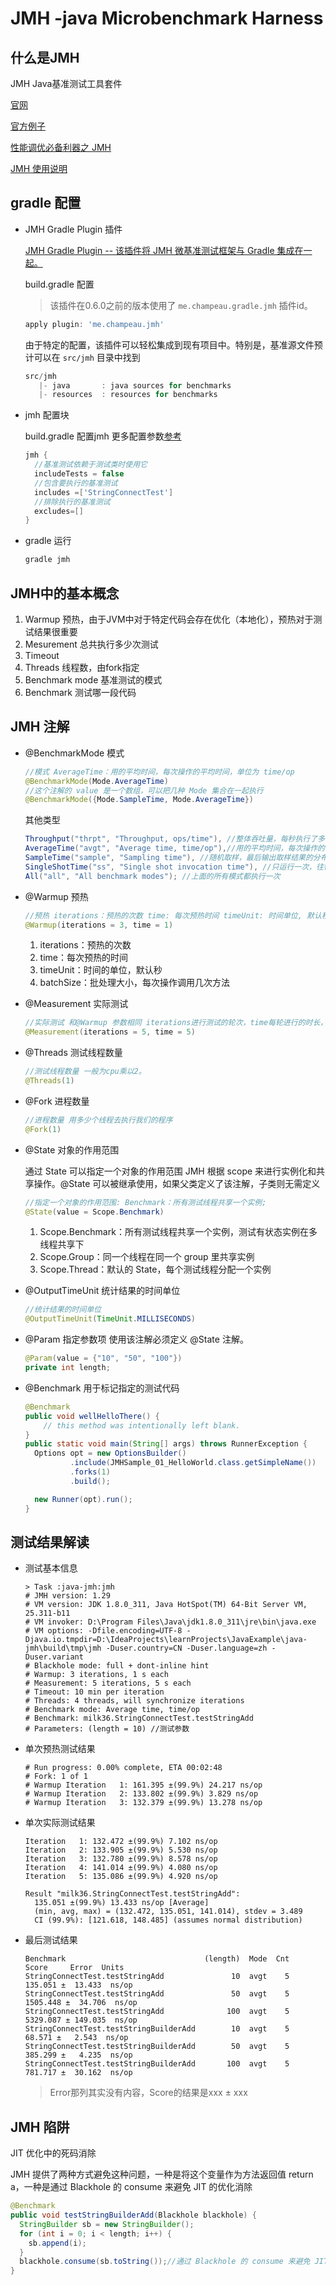 JMH -java Microbenchmark Harness
===
## 什么是JMH
JMH Java基准测试工具套件

[官网](http://openjdk.java.net/projects/code-tools/jmh/)

[官方例子](http://hg.openjdk.java.net/code-tools/jmh/file/tip/jmh-samples/src/main/java/org/openjdk/jmh/samples/)

[性能调优必备利器之 JMH](https://www.cnblogs.com/wupeixuan/p/13091381.html)

[JMH 使用说明](https://mp.weixin.qq.com/s/hJE4lneGppZ8M096_ALkxA)
## gradle 配置
* JMH Gradle Plugin 插件

  [JMH Gradle Plugin -- 该插件将 JMH 微基准测试框架与 Gradle 集成在一起。](https://github.com/melix/jmh-gradle-plugin)

  build.gradle 配置
  > 该插件在0.6.0之前的版本使用了 `me.champeau.gradle.jmh` 插件id。
  ```gradle
  apply plugin: 'me.champeau.jmh' 
  ```

  由于特定的配置，该插件可以轻松集成到现有项目中。特别是，基准源文件预计可以在 `src/jmh` 目录中找到
  ```gradle
  src/jmh
     |- java       : java sources for benchmarks
     |- resources  : resources for benchmarks
  ```
* jmh 配置块

  build.gradle 配置jmh 更多配置参数[参考](https://github.com/melix/jmh-gradle-plugin#configuration-options)
  ```gradle  
  jmh {
    //基准测试依赖于测试类时使用它
    includeTests = false
    //包含要执行的基准测试
    includes =['StringConnectTest']
    //排除执行的基准测试
    excludes=[]
  }
  ```
* gradle 运行
  ```gradle
  gradle jmh
  ```
## JMH中的基本概念
1. Warmup 预热，由于JVM中对于特定代码会存在优化（本地化），预热对于测试结果很重要
1. Mesurement 总共执行多少次测试
1. Timeout
1. Threads 线程数，由fork指定
1. Benchmark mode 基准测试的模式
1. Benchmark 测试哪一段代码  
## JMH 注解
* @BenchmarkMode 模式
  ```java
  //模式 AverageTime：用的平均时间，每次操作的平均时间，单位为 time/op
  @BenchmarkMode(Mode.AverageTime)
  //这个注解的 value 是一个数组，可以把几种 Mode 集合在一起执行
  @BenchmarkMode({Mode.SampleTime, Mode.AverageTime})
  ```

  其他类型
  ```java
  Throughput("thrpt", "Throughput, ops/time"), //整体吞吐量，每秒执行了多少次调用，单位为 ops/time
  AverageTime("avgt", "Average time, time/op"),//用的平均时间，每次操作的平均时间，单位为 time/op
  SampleTime("sample", "Sampling time"), //随机取样，最后输出取样结果的分布
  SingleShotTime("ss", "Single shot invocation time"), //只运行一次，往往同时把 Warmup 次数设为 0，用于测试冷启动时的性能
  All("all", "All benchmark modes"); //上面的所有模式都执行一次
  ```
* @Warmup 预热
  ```java
  //预热 iterations：预热的次数 time: 每次预热时间 timeUnit: 时间单位, 默认秒 batchSize：批处理大小，每次操作调用几次方法
  @Warmup(iterations = 3, time = 1)
  ```
  1. iterations：预热的次数
  1. time：每次预热的时间
  1. timeUnit：时间的单位，默认秒
  1. batchSize：批处理大小，每次操作调用几次方法
* @Measurement 实际测试
  ```java
  //实际测试 和@Warmup 参数相同 iterations进行测试的轮次，time每轮进行的时长，timeUnit时长单位。
  @Measurement(iterations = 5, time = 5)
  ```
* @Threads 测试线程数量
  ```java
  //测试线程数量 一般为cpu乘以2。
  @Threads(1)
  ```
* @Fork 进程数量
  ```java
  //进程数量 用多少个线程去执行我们的程序
  @Fork(1)
  ```
* @State 对象的作用范围

  通过 State 可以指定一个对象的作用范围 JMH 根据 scope 来进行实例化和共享操作。@State 可以被继承使用，如果父类定义了该注解，子类则无需定义
  ```java
  //指定一个对象的作用范围: Benchmark：所有测试线程共享一个实例;
  @State(value = Scope.Benchmark)
  ```
  1. Scope.Benchmark：所有测试线程共享一个实例，测试有状态实例在多线程共享下
  1. Scope.Group：同一个线程在同一个 group 里共享实例
  1. Scope.Thread：默认的 State，每个测试线程分配一个实例
* @OutputTimeUnit 统计结果的时间单位
  ```java
  //统计结果的时间单位
  @OutputTimeUnit(TimeUnit.MILLISECONDS)
  ```
* @Param 指定参数项  使用该注解必须定义 @State 注解。
  ```java
  @Param(value = {"10", "50", "100"})
  private int length;
  ```
* @Benchmark 用于标记指定的测试代码
  ```java
  @Benchmark
  public void wellHelloThere() {
      // this method was intentionally left blank.
  }
  public static void main(String[] args) throws RunnerException {
    Options opt = new OptionsBuilder()
            .include(JMHSample_01_HelloWorld.class.getSimpleName())
            .forks(1)
            .build();

    new Runner(opt).run();
  }
  ```
## 测试结果解读
* 测试基本信息
  ```
  > Task :java-jmh:jmh
  # JMH version: 1.29
  # VM version: JDK 1.8.0_311, Java HotSpot(TM) 64-Bit Server VM, 25.311-b11
  # VM invoker: D:\Program Files\Java\jdk1.8.0_311\jre\bin\java.exe
  # VM options: -Dfile.encoding=UTF-8 -Djava.io.tmpdir=D:\IdeaProjects\learnProjects\JavaExample\java-jmh\build\tmp\jmh -Duser.country=CN -Duser.language=zh -Duser.variant
  # Blackhole mode: full + dont-inline hint
  # Warmup: 3 iterations, 1 s each
  # Measurement: 5 iterations, 5 s each
  # Timeout: 10 min per iteration
  # Threads: 4 threads, will synchronize iterations
  # Benchmark mode: Average time, time/op
  # Benchmark: milk36.StringConnectTest.testStringAdd
  # Parameters: (length = 10) //测试参数
  ```
* 单次预热测试结果
  ```
  # Run progress: 0.00% complete, ETA 00:02:48
  # Fork: 1 of 1
  # Warmup Iteration   1: 161.395 ±(99.9%) 24.217 ns/op
  # Warmup Iteration   2: 133.802 ±(99.9%) 3.829 ns/op
  # Warmup Iteration   3: 132.379 ±(99.9%) 13.278 ns/op
  ```
* 单次实际测试结果  
  ```
  Iteration   1: 132.472 ±(99.9%) 7.102 ns/op
  Iteration   2: 133.905 ±(99.9%) 5.530 ns/op
  Iteration   3: 132.780 ±(99.9%) 8.578 ns/op
  Iteration   4: 141.014 ±(99.9%) 4.080 ns/op
  Iteration   5: 135.086 ±(99.9%) 4.920 ns/op

  Result "milk36.StringConnectTest.testStringAdd":
    135.051 ±(99.9%) 13.433 ns/op [Average]
    (min, avg, max) = (132.472, 135.051, 141.014), stdev = 3.489
    CI (99.9%): [121.618, 148.485] (assumes normal distribution)
  ```  
* 最后测试结果
  ```
  Benchmark                               (length)  Mode  Cnt     Score     Error  Units
  StringConnectTest.testStringAdd               10  avgt    5   135.051 ±  13.433  ns/op
  StringConnectTest.testStringAdd               50  avgt    5  1505.448 ±  34.706  ns/op
  StringConnectTest.testStringAdd              100  avgt    5  5329.087 ± 149.035  ns/op
  StringConnectTest.testStringBuilderAdd        10  avgt    5    68.571 ±   2.543  ns/op
  StringConnectTest.testStringBuilderAdd        50  avgt    5   385.299 ±   4.235  ns/op
  StringConnectTest.testStringBuilderAdd       100  avgt    5   781.717 ±  30.162  ns/op
  ```
  > Error那列其实没有内容，Score的结果是xxx ± xxx
## JMH 陷阱
JIT 优化中的死码消除

JMH 提供了两种方式避免这种问题，一种是将这个变量作为方法返回值 return a，一种是通过 Blackhole 的 consume 来避免 JIT 的优化消除
```java
@Benchmark
public void testStringBuilderAdd(Blackhole blackhole) {
  StringBuilder sb = new StringBuilder();
  for (int i = 0; i < length; i++) {
    sb.append(i);
  }
  blackhole.consume(sb.toString());//通过 Blackhole 的 consume 来避免 JIT 的优化消除
}
```
